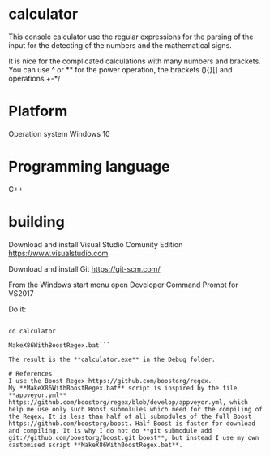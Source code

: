 # calculator
This console calculator use the regular expressions for the parsing of the input for the detecting of the numbers and the mathematical signs.

It is nice for the complicated calculations with many numbers and brackets. You can use ^ or ** for the power operation, the brackets (){}[] and operations +-*/

# Platform

Operation system Windows 10

# Programming language
C++

# building
Download and install Visual Studio Comunity Edition https://www.visualstudio.com

Download and install Git https://git-scm.com/

From the Windows start menu open Developer Command Prompt for VS2017 

Do it:

```git clone https://github.com/abicorios/calculator**

cd calculator

MakeX86WithBoostRegex.bat```

The result is the **calculator.exe** in the Debug folder.

# References
I use the Boost Regex https://github.com/boostorg/regex. 
My **MakeX86WithBoostRegex.bat** script is inspired by the file **appveyor.yml** https://github.com/boostorg/regex/blob/develop/appveyor.yml, which help me use only such Boost submolules which need for the compiling of the Regex. It is less than half of all submodules of the full Boost https://github.com/boostorg/boost. Half Boost is faster for download and compiling. It is why I do not do **git submodule add git://github.com/boostorg/boost.git boost**, but instead I use my own castomised script **MakeX86WithBoostRegex.bat**.
